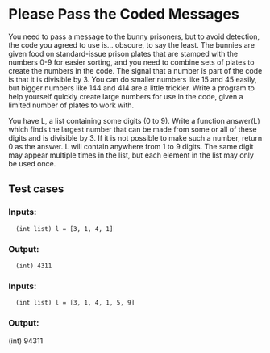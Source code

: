 # Please Pass the Coded Messages

You need to pass a message to the bunny prisoners, but to avoid detection, the 
code you agreed to use is... obscure, to say the least. The bunnies are given food
on standard-issue prison plates that are stamped with the numbers 0-9 for easier 
sorting, and you need to combine sets of plates to create the numbers in the code. 
The signal that a number is part of the code is that it is divisible by 3. You can
do smaller numbers like 15 and 45 easily, but bigger numbers like 144 and 414 are a 
little trickier. Write a program to help yourself quickly create large numbers for
use in the code, given a limited number of plates to work with.

You have L, a list containing some digits (0 to 9). Write a function answer(L) which 
finds the largest number that can be made from some or all of these digits and is 
divisible by 3. If it is not possible to make such a number, return 0 as the answer. 
L will contain anywhere from 1 to 9 digits. The same digit may appear multiple times in 
the list, but each element in the list may only be used once.

## Test cases
  
### Inputs:
      (int list) l = [3, 1, 4, 1]
### Output:
      (int) 4311

### Inputs:
      (int list) l = [3, 1, 4, 1, 5, 9]
### Output:
  (int) 94311
